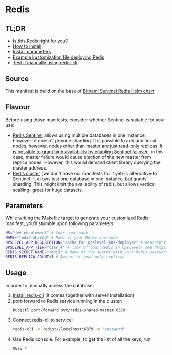 # Redis

## TL;DR
- [Is this Redis right for you?](#flavour)
- [How to install](../README.md#how)
- [Install parameters](#parameters)
- [Example kustomization file deploying Redis](example)
- [Test it manually using redis-cli](#usage)

## Source

This manifest is build on the base of [Bitnami Sentinel Redis Helm chart](https://github.com/bitnami/charts/tree/main/bitnami/redis).

## Flavour
Before using those manifests, consider whether Sentinel is suitable for your use:

- [Redis Sentinel](https://redis.io/docs/management/sentinel/) allows using multiple databases in one instance,
however- it doesn't provide sharding. It is possible to add additional nodes, however, nodes other than master are just read-only replicas.
[It is possible to grant high availability by enabling Sentinel failover](https://github.com/bitnami/charts/tree/main/bitnami/redis#master-replicas-with-sentinel)- in this case, master failure would cause 
election of the new master from replica nodes. However, this would demand client library querying the master address.
- [Redis cluster](https://github.com/bitnami/charts/tree/main/bitnami/redis-cluster)
(we don't have our manifests for it yet) is alternative to Sentinel- it allows just
one database in one instance, but grants sharding. This might limit the availability of redis,
but allows vertical scalling- great for huge datasets.

## Parameters

While writing the Makefile target to generate your customized Redis manifest, you'll stumble upon
following parameters:

```bash
NS="dev-enablement" # Your namespace
NAME="redis-shared" # Name of your Redis instance
OPSLEVEL_APP_DESCRIPTION="cache for opslevel-k8s-deployer" # Description of your Redis in OpsLevel
OPSLEVEL_APP_TIER="tier_4" # Tier of your Redis in OpsLevel- see https://wiki.uw.systems/posts/ops-level-nz4v4ka0#h1u0u-app-uw-systems-tier
REDIS_SECRET_NAME="redis" # Name of the secret with your Redis password. See secret created in directory `example`.
REDIS_REPLICA_COUNT=1 # Amount of read-only replicas 
```

## Usage
In order to manually access the database:
1. [Install redis-cli](https://redis.io/docs/install/install-redis/) (it comes together with server installation)
2. port-forward to Redis service running in the cluster:
    ```bash
    kubectl port-forward svc/redis-shared-master 6379
    ```
3. Connect redis-cli to service:
    ```bash
    redis-cli -u redis://localhost:6379 -a "password" 
    ```
4. Use Redis console. For example, to get the list of all the keys, run
    ```redis
    KEYS *
    ```
